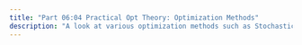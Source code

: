 ```yaml
---
title: "Part 06:04 Practical Opt Theory: Optimization Methods"
description: "A look at various optimization methods such as Stochastic data perturbation, dynamic solving, multi-objective optimization, pattern generation, heuristic and Metaheuristic solvers, and more."
---
```


